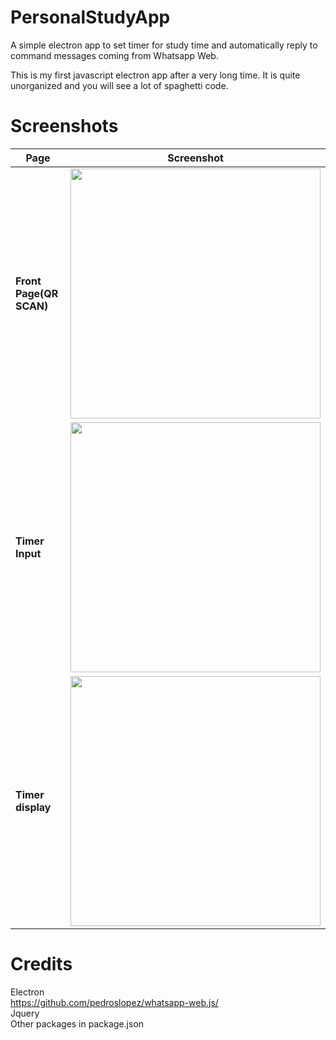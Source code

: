 # PersonalStudyApp

A simple electron app to set timer for study time and automatically reply to command messages coming from Whatsapp Web.

This is my first javascript electron app after a very long time. It is quite unorganized and you will see a lot of spaghetti code.





# Screenshots
| Page | Screenshot |
| ------------- | ------------- |
| <b>Front Page(QR SCAN)</b>  | <img src="https://raw.githubusercontent.com/vicevirus/PersonalStudyApp/master/frontpage.png" width="400">  |
| <b>Timer Input</b>  | <img src="https://raw.githubusercontent.com/vicevirus/PersonalStudyApp/master/secondpage.png" width="400">
| <b>Timer display</b>  | <img src="https://raw.githubusercontent.com/vicevirus/PersonalStudyApp/master/thirdpage.png" width="400">|

# Credits
Electron <br/>
https://github.com/pedroslopez/whatsapp-web.js/ <br/>
Jquery <br/>
Other packages in package.json <br/>
